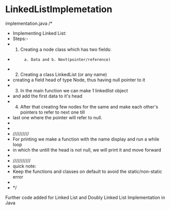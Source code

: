 # LinkedListImplemetation

implementation.java
/*
* Implementing Linked List:
* Steps:-
* 1. Creating a node class which has two fields:
*          a. Data and b. Next(pointer/reference)
* 2. Creating a class LinkedList (or any name)
*    creating a field head of type Node, thus having null pointer to it
* 3. In the main function we can make 1 linkedlist object
*    and add the first data to it's head
* 4. After that creating few nodes for the same and make each other's pointers to refer to next one till
*    last one where the pointer will refer to null.
* 
* 
* //////////
* For printing we make a function with the name display and run a while loop
* in which the untill the head is not null, we will print  it and move forward
* 
* ///////////
* quick note: 
* Keep the functions and classes on default to avoid the static/non-static error
*
* */

Further code added for Linked List and Doubly Linked List
Implementation in Java
